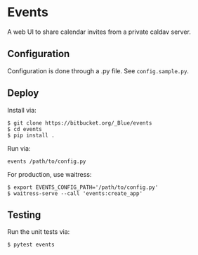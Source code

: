 # Events

A web UI to share calendar invites from a private caldav server.


## Configuration

Configuration is done through a .py file. See `config.sample.py`.

## Deploy

Install via:

```
$ git clone https://bitbucket.org/_Blue/events
$ cd events
$ pip install .
```

Run via:

```
events /path/to/config.py
```

For production, use waitress:

```
$ export EVENTS_CONFIG_PATH='/path/to/config.py'
$ waitress-serve --call 'events:create_app'
```

## Testing

Run the unit tests via:

```
$ pytest events
```
